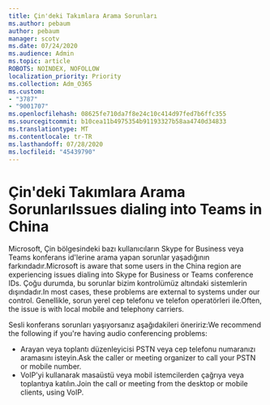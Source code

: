 ```yaml
---
title: Çin'deki Takımlara Arama Sorunları
ms.author: pebaum
author: pebaum
manager: scotv
ms.date: 07/24/2020
ms.audience: Admin
ms.topic: article
ROBOTS: NOINDEX, NOFOLLOW
localization_priority: Priority
ms.collection: Adm_O365
ms.custom:
- "3787"
- "9001707"
ms.openlocfilehash: 08625fe710da7f8e24c10c414d97fed7b6ffc355
ms.sourcegitcommit: b10cea11b4975354b91193327b58aa4740d34833
ms.translationtype: MT
ms.contentlocale: tr-TR
ms.lasthandoff: 07/28/2020
ms.locfileid: "45439790"
---
```

# <a name="issues-dialing-into-teams-in-china"></a><span data-ttu-id="dff04-102">Çin'deki Takımlara Arama Sorunları</span><span class="sxs-lookup"><span data-stu-id="dff04-102">Issues dialing into Teams in China</span></span>

<span data-ttu-id="dff04-103">Microsoft, Çin bölgesindeki bazı kullanıcıların Skype for Business veya Teams konferans id'lerine arama yapan sorunlar yaşadığının farkındadır.</span><span class="sxs-lookup"><span data-stu-id="dff04-103">Microsoft is aware that some users in the China region are experiencing issues dialing into Skype for Business or Teams conference IDs.</span></span> <span data-ttu-id="dff04-104">Çoğu durumda, bu sorunlar bizim kontrolümüz altındaki sistemlerin dışındadır.</span><span class="sxs-lookup"><span data-stu-id="dff04-104">In most cases, these problems are external to systems under our control.</span></span> <span data-ttu-id="dff04-105">Genellikle, sorun yerel cep telefonu ve telefon operatörleri ile.</span><span class="sxs-lookup"><span data-stu-id="dff04-105">Often, the issue is with local mobile and telephony carriers.</span></span>

<span data-ttu-id="dff04-106">Sesli konferans sorunları yaşıyorsanız aşağıdakileri öneririz:</span><span class="sxs-lookup"><span data-stu-id="dff04-106">We recommend the following if you're having audio conferencing problems:</span></span>

-   <span data-ttu-id="dff04-107">Arayan veya toplantı düzenleyicisi PSTN veya cep telefonu numaranızı aramasını isteyin.</span><span class="sxs-lookup"><span data-stu-id="dff04-107">Ask the caller or meeting organizer to call your PSTN or mobile number.</span></span>
-   <span data-ttu-id="dff04-108">VoIP'yi kullanarak masaüstü veya mobil istemcilerden çağrıya veya toplantıya katılın.</span><span class="sxs-lookup"><span data-stu-id="dff04-108">Join the call or meeting from the desktop or mobile clients, using VoIP.</span></span>